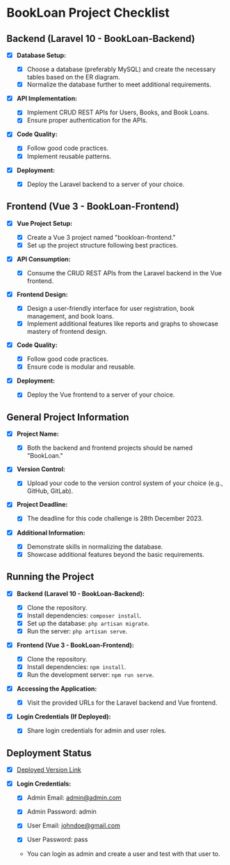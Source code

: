 # BookLoan Project Checklist

## Backend (Laravel 10 - BookLoan-Backend)

- [x] **Database Setup:**

  - [x] Choose a database (preferably MySQL) and create the necessary tables based on the ER diagram.
  - [x] Normalize the database further to meet additional requirements.

- [x] **API Implementation:**

  - [x] Implement CRUD REST APIs for Users, Books, and Book Loans.
  - [x] Ensure proper authentication for the APIs.

- [x] **Code Quality:**

  - [x] Follow good code practices.
  - [x] Implement reusable patterns.

- [x] **Deployment:**
  - [x] Deploy the Laravel backend to a server of your choice.

## Frontend (Vue 3 - BookLoan-Frontend)

- [x] **Vue Project Setup:**

  - [x] Create a Vue 3 project named "bookloan-frontend."
  - [x] Set up the project structure following best practices.

- [x] **API Consumption:**

  - [x] Consume the CRUD REST APIs from the Laravel backend in the Vue frontend.

- [x] **Frontend Design:**

  - [x] Design a user-friendly interface for user registration, book management, and book loans.
  - [x] Implement additional features like reports and graphs to showcase mastery of frontend design.

- [x] **Code Quality:**

  - [x] Follow good code practices.
  - [x] Ensure code is modular and reusable.

- [x] **Deployment:**
  - [x] Deploy the Vue frontend to a server of your choice.

## General Project Information

- [x] **Project Name:**

  - [x] Both the backend and frontend projects should be named "BookLoan."

- [x] **Version Control:**

  - [x] Upload your code to the version control system of your choice (e.g., GitHub, GitLab).

- [x] **Project Deadline:**

  - [x] The deadline for this code challenge is 28th December 2023.

- [x] **Additional Information:**
  - [x] Demonstrate skills in normalizing the database.
  - [x] Showcase additional features beyond the basic requirements.

## Running the Project

- [x] **Backend (Laravel 10 - BookLoan-Backend):**

  - [x] Clone the repository.
  - [x] Install dependencies: `composer install`.
  - [x] Set up the database: `php artisan migrate`.
  - [x] Run the server: `php artisan serve`.

- [x] **Frontend (Vue 3 - BookLoan-Frontend):**

  - [x] Clone the repository.
  - [x] Install dependencies: `npm install`.
  - [x] Run the development server: `npm run serve`.

- [x] **Accessing the Application:**

  - [x] Visit the provided URLs for the Laravel backend and Vue frontend.

- [x] **Login Credentials (If Deployed):**
  - [x] Share login credentials for admin and user roles.

## Deployment Status

- [x] [Deployed Version Link](http://95.217.156.101:9008/)

- [x] **Login Credentials:**

  - [x] Admin Email: admin@admin.com
  - [x] Admin Password: admin

  - [x] User Email: johndoe@gmail.com
  - [x] User Password: pass
  - You can login as admin and create a user and test with that user to.
